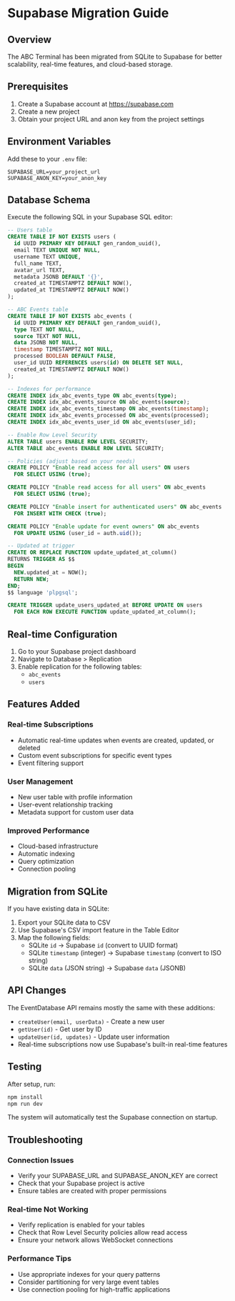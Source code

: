 # Supabase Migration Guide

## Overview
The ABC Terminal has been migrated from SQLite to Supabase for better scalability, real-time features, and cloud-based storage.

## Prerequisites

1. Create a Supabase account at https://supabase.com
2. Create a new project
3. Obtain your project URL and anon key from the project settings

## Environment Variables

Add these to your `.env` file:

```env
SUPABASE_URL=your_project_url
SUPABASE_ANON_KEY=your_anon_key
```

## Database Schema

Execute the following SQL in your Supabase SQL editor:

```sql
-- Users table
CREATE TABLE IF NOT EXISTS users (
  id UUID PRIMARY KEY DEFAULT gen_random_uuid(),
  email TEXT UNIQUE NOT NULL,
  username TEXT UNIQUE,
  full_name TEXT,
  avatar_url TEXT,
  metadata JSONB DEFAULT '{}',
  created_at TIMESTAMPTZ DEFAULT NOW(),
  updated_at TIMESTAMPTZ DEFAULT NOW()
);

-- ABC Events table
CREATE TABLE IF NOT EXISTS abc_events (
  id UUID PRIMARY KEY DEFAULT gen_random_uuid(),
  type TEXT NOT NULL,
  source TEXT NOT NULL,
  data JSONB NOT NULL,
  timestamp TIMESTAMPTZ NOT NULL,
  processed BOOLEAN DEFAULT FALSE,
  user_id UUID REFERENCES users(id) ON DELETE SET NULL,
  created_at TIMESTAMPTZ DEFAULT NOW()
);

-- Indexes for performance
CREATE INDEX idx_abc_events_type ON abc_events(type);
CREATE INDEX idx_abc_events_source ON abc_events(source);
CREATE INDEX idx_abc_events_timestamp ON abc_events(timestamp);
CREATE INDEX idx_abc_events_processed ON abc_events(processed);
CREATE INDEX idx_abc_events_user_id ON abc_events(user_id);

-- Enable Row Level Security
ALTER TABLE users ENABLE ROW LEVEL SECURITY;
ALTER TABLE abc_events ENABLE ROW LEVEL SECURITY;

-- Policies (adjust based on your needs)
CREATE POLICY "Enable read access for all users" ON users
  FOR SELECT USING (true);

CREATE POLICY "Enable read access for all users" ON abc_events
  FOR SELECT USING (true);

CREATE POLICY "Enable insert for authenticated users" ON abc_events
  FOR INSERT WITH CHECK (true);

CREATE POLICY "Enable update for event owners" ON abc_events
  FOR UPDATE USING (user_id = auth.uid());

-- Updated at trigger
CREATE OR REPLACE FUNCTION update_updated_at_column()
RETURNS TRIGGER AS $$
BEGIN
  NEW.updated_at = NOW();
  RETURN NEW;
END;
$$ language 'plpgsql';

CREATE TRIGGER update_users_updated_at BEFORE UPDATE ON users
  FOR EACH ROW EXECUTE FUNCTION update_updated_at_column();
```

## Real-time Configuration

1. Go to your Supabase project dashboard
2. Navigate to Database > Replication
3. Enable replication for the following tables:
   - `abc_events`
   - `users`

## Features Added

### Real-time Subscriptions
- Automatic real-time updates when events are created, updated, or deleted
- Custom event subscriptions for specific event types
- Event filtering support

### User Management
- New user table with profile information
- User-event relationship tracking
- Metadata support for custom user data

### Improved Performance
- Cloud-based infrastructure
- Automatic indexing
- Query optimization
- Connection pooling

## Migration from SQLite

If you have existing data in SQLite:

1. Export your SQLite data to CSV
2. Use Supabase's CSV import feature in the Table Editor
3. Map the following fields:
   - SQLite `id` → Supabase `id` (convert to UUID format)
   - SQLite `timestamp` (integer) → Supabase `timestamp` (convert to ISO string)
   - SQLite `data` (JSON string) → Supabase `data` (JSONB)

## API Changes

The EventDatabase API remains mostly the same with these additions:

- `createUser(email, userData)` - Create a new user
- `getUser(id)` - Get user by ID
- `updateUser(id, updates)` - Update user information
- Real-time subscriptions now use Supabase's built-in real-time features

## Testing

After setup, run:

```bash
npm install
npm run dev
```

The system will automatically test the Supabase connection on startup.

## Troubleshooting

### Connection Issues
- Verify your SUPABASE_URL and SUPABASE_ANON_KEY are correct
- Check that your Supabase project is active
- Ensure tables are created with proper permissions

### Real-time Not Working
- Verify replication is enabled for your tables
- Check that Row Level Security policies allow read access
- Ensure your network allows WebSocket connections

### Performance Tips
- Use appropriate indexes for your query patterns
- Consider partitioning for very large event tables
- Use connection pooling for high-traffic applications